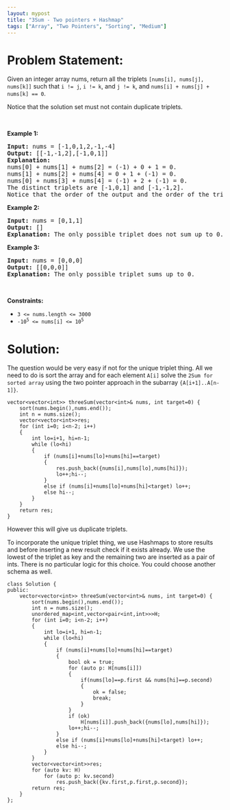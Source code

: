 ```yaml
---
layout: mypost
title: "3Sum - Two pointers + Hashmap"
tags: ["Array", "Two Pointers", "Sorting", "Medium"]
---
```

# Problem Statement:
<p>Given an integer array nums, return all the triplets <code>[nums[i], nums[j], nums[k]]</code> such that <code>i != j</code>, <code>i != k</code>, and <code>j != k</code>, and <code>nums[i] + nums[j] + nums[k] == 0</code>.</p>

<p>Notice that the solution set must not contain duplicate triplets.</p>

<p>&nbsp;</p>
<p><strong class="example">Example 1:</strong></p>

<pre>
<strong>Input:</strong> nums = [-1,0,1,2,-1,-4]
<strong>Output:</strong> [[-1,-1,2],[-1,0,1]]
<strong>Explanation:</strong> 
nums[0] + nums[1] + nums[2] = (-1) + 0 + 1 = 0.
nums[1] + nums[2] + nums[4] = 0 + 1 + (-1) = 0.
nums[0] + nums[3] + nums[4] = (-1) + 2 + (-1) = 0.
The distinct triplets are [-1,0,1] and [-1,-1,2].
Notice that the order of the output and the order of the triplets does not matter.
</pre>

<p><strong class="example">Example 2:</strong></p>

<pre>
<strong>Input:</strong> nums = [0,1,1]
<strong>Output:</strong> []
<strong>Explanation:</strong> The only possible triplet does not sum up to 0.
</pre>

<p><strong class="example">Example 3:</strong></p>

<pre>
<strong>Input:</strong> nums = [0,0,0]
<strong>Output:</strong> [[0,0,0]]
<strong>Explanation:</strong> The only possible triplet sums up to 0.
</pre>

<p>&nbsp;</p>
<p><strong>Constraints:</strong></p>

<ul>
	<li><code>3 &lt;= nums.length &lt;= 3000</code></li>
	<li><code>-10<sup>5</sup> &lt;= nums[i] &lt;= 10<sup>5</sup></code></li>
</ul>

# Solution:
The question would be very easy if not for the unique triplet thing. All we need to do is sort the array and for each element `A[i]` solve the `2Sum for sorted array` using the two pointer approach in the subarray `{A[i+1]..A[n-1]}`. 
```
vector<vector<int>> threeSum(vector<int>& nums, int target=0) {
	sort(nums.begin(),nums.end());
	int n = nums.size();
	vector<vector<int>>res;
	for (int i=0; i<n-2; i++)
	{
		int lo=i+1, hi=n-1;
		while (lo<hi)
		{
			if (nums[i]+nums[lo]+nums[hi]==target) 
			{
				res.push_back({nums[i],nums[lo],nums[hi]});
				lo++;hi--;
			}
			else if (nums[i]+nums[lo]+nums[hi]<target) lo++;
			else hi--;
		}
	}
	return res;
}
```
However this will give us duplicate triplets. 

To incorporate the unique triplet thing, we use Hashmaps to store results and before inserting a new result check if it exists already. We use the lowest of the triplet as key and the remaining two are inserted as a pair of ints. There is no particular logic for this choice. You could choose another schema as well.
```
class Solution {
public:
    vector<vector<int>> threeSum(vector<int>& nums, int target=0) {
        sort(nums.begin(),nums.end());
        int n = nums.size();
        unordered_map<int,vector<pair<int,int>>>H;
        for (int i=0; i<n-2; i++)
        {
            int lo=i+1, hi=n-1;
            while (lo<hi)
            {
                if (nums[i]+nums[lo]+nums[hi]==target) 
                {
                    bool ok = true;
                    for (auto p: H[nums[i]])
                    {
                        if(nums[lo]==p.first && nums[hi]==p.second)
                        {
                            ok = false;
                            break;
                        }
                    }
                    if (ok) 
                        H[nums[i]].push_back({nums[lo],nums[hi]}); 
                    lo++;hi--;
                }
                else if (nums[i]+nums[lo]+nums[hi]<target) lo++;
                else hi--;
            }
        }
        vector<vector<int>>res;
        for (auto kv: H)
            for (auto p: kv.second)
                res.push_back({kv.first,p.first,p.second});
        return res;
    }
};
```